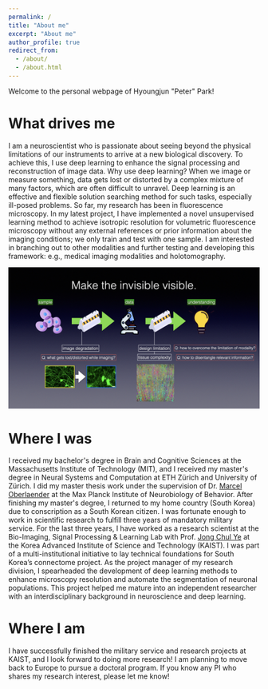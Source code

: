 ```yaml
---
permalink: /
title: "About me"
excerpt: "About me"
author_profile: true
redirect_from: 
  - /about/
  - /about.html
---
```


Welcome to the personal webpage of Hyoungjun "Peter" Park!

What drives me
======
I am a neuroscientist who is passionate about seeing beyond the physical limitations of our instruments to arrive 
at a new biological discovery. To achieve this, I use deep learning to enhance the signal processing and reconstruction 
of image data. Why use deep learning? When we image or measure something, data gets lost or distorted by a complex 
mixture of many factors, which are often difficult to unravel. Deep learning is an effective and flexible solution 
searching method for such tasks, especially ill-posed problems. So far, my research has been in fluorescence microscopy. 
In my latest project, I have implemented a novel unsupervised learning method to achieve isotropic resolution for volumetric 
fluorescence microscopy without any external references or prior information about the imaging conditions;
we only train and test with one sample. I am interested in branching out to other modalities and further 
testing and developing this framework: e.g., medical imaging modalities and holotomography.

![research interest](../images/mission.jpeg)

Where I was
======
I received my bachelor's degree in Brain and Cognitive Sciences at the Massachusetts Institute of Technology (MIT), 
and I received my master's degree in Neural Systems and Computation at ETH Zürich and University of Zürich. 
I did my master thesis work under the supervision of 
Dr. [Marcel Oberlaender](https://mpinb.mpg.de/en/research-groups/groups/in-silico-brain-sciences/group-leader.html) 
at the Max Planck Institute of Neurobiology of Behavior. After finishing my master's degree, I returned to my home 
country (South Korea) due to conscription as a South Korean citizen. I was fortunate enough to work in scientific 
research to fulfill three years of mandatory military service. For the last three years, I have worked as a research 
scientist at the Bio-Imaging, Signal Processing & Learning Lab with Prof. [Jong Chul Ye](https://bispl.weebly.com/professor.html) 
at the Korea Advanced Institute of Science and Technology (KAIST). I was part of a multi-institutional initiative to lay technical 
foundations for South Korea’s connectome project. As the project manager of my research division, I spearheaded the 
development of deep learning methods to enhance microscopy resolution and automate the segmentation of neuronal populations. 
This project helped me mature into an independent researcher with an interdisciplinary background in neuroscience and deep learning. 

Where I am
======
I have successfully finished the military service and research projects at KAIST, and I look forward to doing more research! I am planning to move back 
to Europe to pursue a doctoral program. If you know any PI who shares my research interest, please let me know!